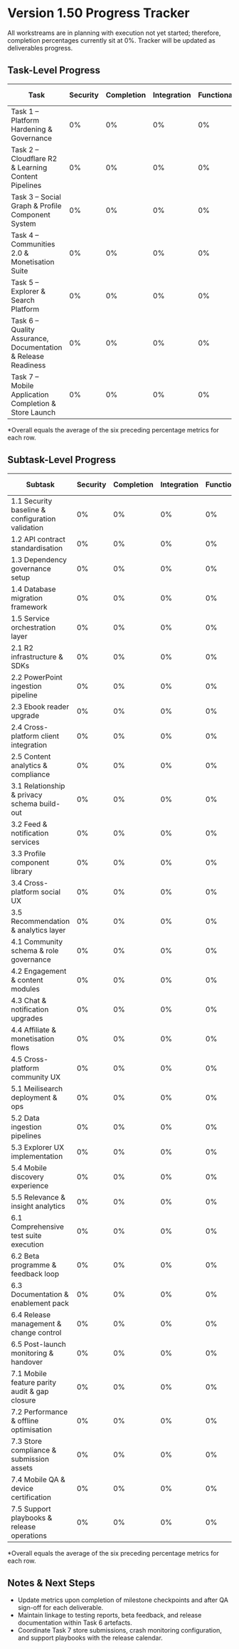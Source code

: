 # Version 1.50 Progress Tracker

All workstreams are in planning with execution not yet started; therefore, completion percentages currently sit at 0%. Tracker will be updated as deliverables progress.

## Task-Level Progress
| Task | Security | Completion | Integration | Functionality | Error Free | Production | Overall* |
| --- | --- | --- | --- | --- | --- | --- | --- |
| Task 1 – Platform Hardening & Governance | 0% | 0% | 0% | 0% | 0% | 0% | 0% |
| Task 2 – Cloudflare R2 & Learning Content Pipelines | 0% | 0% | 0% | 0% | 0% | 0% | 0% |
| Task 3 – Social Graph & Profile Component System | 0% | 0% | 0% | 0% | 0% | 0% | 0% |
| Task 4 – Communities 2.0 & Monetisation Suite | 0% | 0% | 0% | 0% | 0% | 0% | 0% |
| Task 5 – Explorer & Search Platform | 0% | 0% | 0% | 0% | 0% | 0% | 0% |
| Task 6 – Quality Assurance, Documentation & Release Readiness | 0% | 0% | 0% | 0% | 0% | 0% | 0% |
| Task 7 – Mobile Application Completion & Store Launch | 0% | 0% | 0% | 0% | 0% | 0% | 0% |

\*Overall equals the average of the six preceding percentage metrics for each row.

## Subtask-Level Progress
| Subtask | Security | Completion | Integration | Functionality | Error Free | Production | Overall* |
| --- | --- | --- | --- | --- | --- | --- | --- |
| 1.1 Security baseline & configuration validation | 0% | 0% | 0% | 0% | 0% | 0% | 0% |
| 1.2 API contract standardisation | 0% | 0% | 0% | 0% | 0% | 0% | 0% |
| 1.3 Dependency governance setup | 0% | 0% | 0% | 0% | 0% | 0% | 0% |
| 1.4 Database migration framework | 0% | 0% | 0% | 0% | 0% | 0% | 0% |
| 1.5 Service orchestration layer | 0% | 0% | 0% | 0% | 0% | 0% | 0% |
| 2.1 R2 infrastructure & SDKs | 0% | 0% | 0% | 0% | 0% | 0% | 0% |
| 2.2 PowerPoint ingestion pipeline | 0% | 0% | 0% | 0% | 0% | 0% | 0% |
| 2.3 Ebook reader upgrade | 0% | 0% | 0% | 0% | 0% | 0% | 0% |
| 2.4 Cross-platform client integration | 0% | 0% | 0% | 0% | 0% | 0% | 0% |
| 2.5 Content analytics & compliance | 0% | 0% | 0% | 0% | 0% | 0% | 0% |
| 3.1 Relationship & privacy schema build-out | 0% | 0% | 0% | 0% | 0% | 0% | 0% |
| 3.2 Feed & notification services | 0% | 0% | 0% | 0% | 0% | 0% | 0% |
| 3.3 Profile component library | 0% | 0% | 0% | 0% | 0% | 0% | 0% |
| 3.4 Cross-platform social UX | 0% | 0% | 0% | 0% | 0% | 0% | 0% |
| 3.5 Recommendation & analytics layer | 0% | 0% | 0% | 0% | 0% | 0% | 0% |
| 4.1 Community schema & role governance | 0% | 0% | 0% | 0% | 0% | 0% | 0% |
| 4.2 Engagement & content modules | 0% | 0% | 0% | 0% | 0% | 0% | 0% |
| 4.3 Chat & notification upgrades | 0% | 0% | 0% | 0% | 0% | 0% | 0% |
| 4.4 Affiliate & monetisation flows | 0% | 0% | 0% | 0% | 0% | 0% | 0% |
| 4.5 Cross-platform community UX | 0% | 0% | 0% | 0% | 0% | 0% | 0% |
| 5.1 Meilisearch deployment & ops | 0% | 0% | 0% | 0% | 0% | 0% | 0% |
| 5.2 Data ingestion pipelines | 0% | 0% | 0% | 0% | 0% | 0% | 0% |
| 5.3 Explorer UX implementation | 0% | 0% | 0% | 0% | 0% | 0% | 0% |
| 5.4 Mobile discovery experience | 0% | 0% | 0% | 0% | 0% | 0% | 0% |
| 5.5 Relevance & insight analytics | 0% | 0% | 0% | 0% | 0% | 0% | 0% |
| 6.1 Comprehensive test suite execution | 0% | 0% | 0% | 0% | 0% | 0% | 0% |
| 6.2 Beta programme & feedback loop | 0% | 0% | 0% | 0% | 0% | 0% | 0% |
| 6.3 Documentation & enablement pack | 0% | 0% | 0% | 0% | 0% | 0% | 0% |
| 6.4 Release management & change control | 0% | 0% | 0% | 0% | 0% | 0% | 0% |
| 6.5 Post-launch monitoring & handover | 0% | 0% | 0% | 0% | 0% | 0% | 0% |
| 7.1 Mobile feature parity audit & gap closure | 0% | 0% | 0% | 0% | 0% | 0% | 0% |
| 7.2 Performance & offline optimisation | 0% | 0% | 0% | 0% | 0% | 0% | 0% |
| 7.3 Store compliance & submission assets | 0% | 0% | 0% | 0% | 0% | 0% | 0% |
| 7.4 Mobile QA & device certification | 0% | 0% | 0% | 0% | 0% | 0% | 0% |
| 7.5 Support playbooks & release operations | 0% | 0% | 0% | 0% | 0% | 0% | 0% |

\*Overall equals the average of the six preceding percentage metrics for each row.

## Notes & Next Steps
- Update metrics upon completion of milestone checkpoints and after QA sign-off for each deliverable.
- Maintain linkage to testing reports, beta feedback, and release documentation within Task 6 artefacts.
- Coordinate Task 7 store submissions, crash monitoring configuration, and support playbooks with the release calendar.
